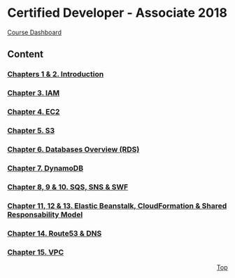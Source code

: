 <a id="top" />

# Certified Developer - Associate 2018
[Course Dashboard](https://acloud.guru/course/aws-certified-developer-associate/dashboard)

## Content

### [Chapters 1 & 2. Introduction](01-02-intro-and-overview/readme.md)
### [Chapter 3. IAM](03-iam-sts-ad-wif/readme.md)
### [Chapter 4. EC2](04-ec2/readme.md)
### [Chapter 5. S3](05-s3/readme.md)
### [Chapter 6. Databases Overview (RDS)](06-07-ddbb/readme.md)
### [Chapter 7. DynamoDB](06-07-ddbb/readme.md)
### [Chapter 8, 9 & 10. SQS, SNS & SWF](08-09-10-sqs-sns-swf/readme.md)
### [Chapter 11, 12 & 13. Elastic Beanstalk, CloudFormation & Shared Responsability Model](11-12-13-beanstalk-cf-shared-resp/readme.md)
### [Chapter 14. Route53 & DNS](14-route-53-and-dns/readme.md)
### [Chapter 15. VPC](15-vpc/readme.md)



<p align="right"><a href="#top">Top</a></p>